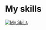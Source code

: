 # My skills
[![My Skills](https://skillicons.dev/icons?i=go,c++,postgresql)](https://skillicons.dev)
